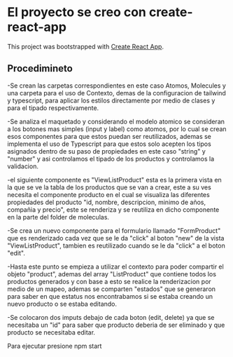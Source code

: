 # El proyecto se creo con create-react-app

This project was bootstrapped with [Create React App](https://github.com/facebook/create-react-app).

## Procedimineto

-Se crean las carpetas correspondientes en este caso Atomos, Molecules y una carpeta para el uso de Contexto, demas de la configuracion de tailwind y typescript, para aplicar los estilos directamente por medio de clases y para el tipado respectivamente.

-Se analiza el maquetado y considerando el modelo atomico se consideran a los botones mas simples (input y label) como atomos, por lo cual se crean esos componentes para que estos puedan ser reutilizados, ademas se implementa el uso de Typescript para que estos solo acepten los tipos asignados dentro de su paso de propiedades en este caso "string" y "number" y asi controlamos el tipado de los productos y controlamos la validacion.

-el siguiente componente es "ViewListProduct" esta es la primera vista en la que se ve la tabla de los productos que se van a crear, este a su ves necesita el componente producto en el cual se visualiza las diferentes propiedades del producto "id, nombre, descripcion, minimo de años, compañia y precio", este se renderiza y se reutiliza en dicho componente en la parte del folder de moleculas.

-Se crea un nuevo componente para el formulario llamado "FormProduct" que es renderizado cada vez que se le da "click" al boton "new" de la vista "ViewListProduct", tambien es reutilizado cuando se le da "click" a el boton "edit".

-Hasta este punto se empieza a utilizar el contexto para poder compartir el objeto "product", ademas del array "ListProduct" que contiene todos los productos generados y con base a esto se realice la renderizacion por medio de un mapeo, ademas se comparten "estados" que se generaron para saber en que estatus nos encontrabamos si se estaba creando un nuevo producto o se estaba editando.

-Se colocaron dos imputs debajo de cada boton (edit, delete) ya que se necesitaba un "id" para saber que producto deberia de ser eliminado y que producto se necesitaba editar.


Para ejecutar presione npm start
